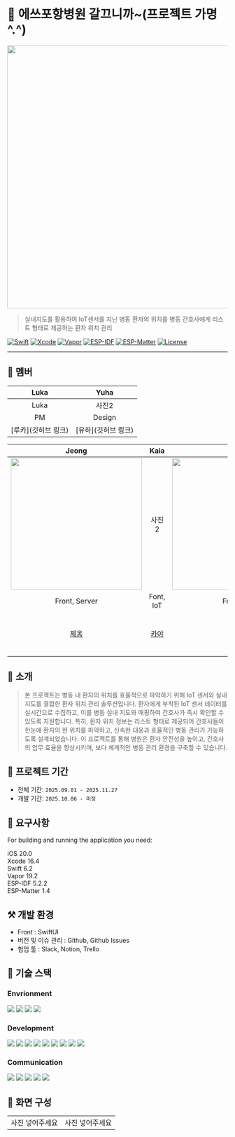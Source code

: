 # 🚀 에쓰포항병원 갈끄니까~(프로젝트 가명^.^)
<img width="600" src="https://github.com/user-attachments/assets/2e26c562-99ad-48a6-bbcd-f850c1ad434c" />

> 실내지도를 활용하여 IoT센서를 지닌 병동 환자의 위치를 병동 간호사에게 리스트 형태로 제공하는 환자 위치 관리

[![Swift](https://img.shields.io/badge/Swift-6.2-orange.svg)]()
[![Xcode](https://img.shields.io/badge/Xcode-16.4-blue.svg)]()
[![Vapor](https://img.shields.io/badge/Vapor-19.2-purple.svg)]()
[![ESP-IDF](https://img.shields.io/badge/ESP_IDF-5.4.2-red.svg)]()
[![ESP-Matter](https://img.shields.io/badge/ESP_Matter-1.4-026CDF.svg)]()
[![License](https://img.shields.io/badge/license-MIT-green.svg)]()

---

## 👥 멤버
| Luka | Yuha |
|:------:|:------:|
| Luka | 사진2 |
| PM | Design |
| [루카](깃허브 링크) | [유하](깃허브 링크) |

| Jeong | Kaia | One | Anne |
|:------:|:------:|:------:|:------:|
| <img src="https://github.com/user-attachments/assets/a1584790-a4be-403c-aca4-8677a4844379" width="300"> | 사진2 | <img src="https://github.com/user-attachments/assets/9447ed4c-8318-4182-8d6c-f6e812a4c6df" width="300"> | 사진4 |
| Front, Server | Font, IoT | Front, IoT | Front, IoT |
| [제옹](https://github.com/JEONG-J) | [카야](https://github.com/gahyejeon) | [원](https://github.com/GthingkingG) | [앤](깃허브 링크) |

## 📱 소개
> 본 프로젝트는 병동 내 환자의 위치를 효율적으로 파악하기 위해 IoT 센서와 실내 지도를 결합한 환자 위치 관리 솔루션입니다. 환자에게 부착된 IoT 센서 데이터를 실시간으로 수집하고, 이를 병동 실내 지도와 매핑하여 간호사가 즉시 확인할 수 있도록 지원합니다.
특히, 환자 위치 정보는 리스트 형태로 제공되어 간호사들이 한눈에 환자의 현 위치를 파악하고, 신속한 대응과 효율적인 병동 관리가 가능하도록 설계되었습니다.
이 프로젝트를 통해 병원은 환자 안전성을 높이고, 간호사의 업무 효율을 향상시키며, 보다 체계적인 병동 관리 환경을 구축할 수 있습니다.

## 📆 프로젝트 기간
- 전체 기간: `2025.09.01 - 2025.11.27`
- 개발 기간: `2025.10.06 - 미정`

## 🤔 요구사항
For building and running the application you need:

iOS 20.0 <br>
Xcode 16.4 <br>
Swift 6.2 <br>
Vapor 19.2 <br>
ESP-IDF 5.2.2 <br>
ESP-Matter 1.4

## ⚒️ 개발 환경
* Front : SwiftUI
* 버전 및 이슈 관리 : Github, Github Issues
* 협업 툴 : Slack, Notion, Trello


## 🔎 기술 스택
### Envrionment
<div align="left">
<img src="https://img.shields.io/badge/git-%23F05033.svg?style=for-the-badge&logo=git&logoColor=white" />
<img src="https://img.shields.io/badge/github-%23121011.svg?style=for-the-badge&logo=github&logoColor=white" />
<img src="https://img.shields.io/badge/SPM-FA7343?style=for-the-badge&logo=swift&logoColor=white" />
  <img src="https://img.shields.io/badge/esphome-000000?style=for-the-badge&logo=esphome&logoColor=white" />
</div>

### Development
<div align="left">
<img src="https://img.shields.io/badge/Xcode-007ACC?style=for-the-badge&logo=Xcode&logoColor=white" />
<img src="https://img.shields.io/badge/swift-F05138?style=for-the-badge&logo=swift&logoColor=white" />
<img src="https://img.shields.io/badge/SwiftUI-42A5F5?style=for-the-badge&logo=swift&logoColor=white" />
<img src="https://img.shields.io/badge/Alamofire-FF5722?style=for-the-badge&logo=swift&logoColor=white" />
<img src="https://img.shields.io/badge/Moya-8A4182?style=for-the-badge&logo=swift&logoColor=white" />
<img src="https://img.shields.io/badge/Kingfisher-0F92F3?style=for-the-badge&logo=swift&logoColor=white" />
<img src="https://img.shields.io/badge/Combine-FF2D55?style=for-the-badge&logo=apple&logoColor=white" />
<img src="https://img.shields.io/badge/vapor-0D0D0D?style=for-the-badge&logo=vapor&logoColor=white" />
<img src="https://img.shields.io/badge/espressif-E7352C?style=for-the-badge&logo=espressif&logoColor=white" />
</div>

### Communication
<div align="left">
<img src="https://img.shields.io/badge/Miro-050038.svg?style=for-the-badge&logo=Miro&logoColor=white" />
<img src="https://img.shields.io/badge/Notion-000000.svg?style=for-the-badge&logo=Notion&logoColor=white" />
<img src="https://img.shields.io/badge/trello-13ADC7?style=for-the-badge&logo=trello&logoColor=white" />
<img src="https://img.shields.io/badge/slack-4A154B?style=for-the-badge&logo=slack&logoColor=white" />
<img src="https://img.shields.io/badge/Figma-F24E1E?style=for-the-badge&logo=Figma&logoColor=white" />
</div>

## 📱 화면 구성
<table>
  <tr>
    <td>
      사진 넣어주세요
    </td>
    <td>
      사진 넣어주세요
    </td>
   
  </tr>
</table>
